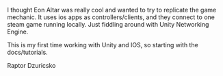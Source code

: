 I thought Eon Altar was really cool and wanted to try to replicate the game mechanic. It uses ios apps as controllers/clients, and they connect to one steam game running locally. Just fiddling around with Unity Networking Engine.

This is my first time working with Unity and IOS, so starting with the docs/tutorials.

Raptor Dzuricsko
